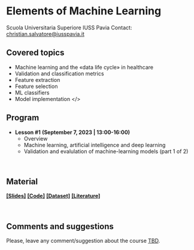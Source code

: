 # Elements of Machine Learning
Scuola Universitaria Superiore IUSS Pavia
Contact: christian.salvatore@iusspavia.it

## Covered topics
* Machine learning and the «data life cycle» in healthcare
* Validation and classification metrics
* Feature extraction
* Feature selection
* ML classifiers
* Model implementation </>

## Program
* __Lesson #1__ __(September 7, 2023 \| 13:00-16:00)__ <br>
	* Overview
	* Machine learning, artificial intelligence and deep learning
  * Validation and evalulation of machine-learning models (part 1 of 2) 

<br>

## Material
[__[Slides]__]([https://drive.google.com/drive/folders/1QjjutCJ5DEm9KVGApWlUuYPbIpBl-HPE?usp=sharing](https://github.com/christiansalvatore/elements-of-machinelearning/tree/main/slides))
[__[Code]__]()
[__[Dataset]__]()
[__[Literature]__](https://github.com/christiansalvatore/elements-of-machinelearning/tree/main/scientific-papers)
<br>

<br>

## Comments and suggestions
Please, leave any comment/suggestion about the course [TBD]().
